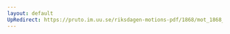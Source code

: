 ```yaml
---
layout: default
UpRedirect: https://pruto.im.uu.se/riksdagen-motions-pdf/1868/mot_1868__ak__8/mot_1868__ak__8-001.pdf
---
```

